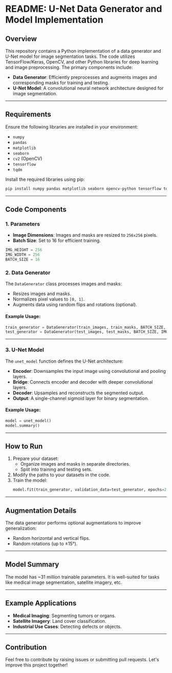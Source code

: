 # README: U-Net Data Generator and Model Implementation

## Overview
This repository contains a Python implementation of a data generator and U-Net model for image segmentation tasks. The code utilizes TensorFlow/Keras, OpenCV, and other Python libraries for deep learning and image preprocessing. The primary components include:

- **Data Generator**: Efficiently preprocesses and augments images and corresponding masks for training and testing.
- **U-Net Model**: A convolutional neural network architecture designed for image segmentation.

---

## Requirements
Ensure the following libraries are installed in your environment:

- `numpy`
- `pandas`
- `matplotlib`
- `seaborn`
- `cv2` (OpenCV)
- `tensorflow`
- `tqdm`

Install the required libraries using pip:
```bash
pip install numpy pandas matplotlib seaborn opencv-python tensorflow tqdm
```

---

## Code Components

### 1. Parameters
- **Image Dimensions**: Images and masks are resized to `256x256` pixels.
- **Batch Size**: Set to 16 for efficient training.

```python
IMG_HEIGHT = 256
IMG_WIDTH = 256
BATCH_SIZE = 16
```

### 2. Data Generator
The `DataGenerator` class processes images and masks:
- Resizes images and masks.
- Normalizes pixel values to `[0, 1]`.
- Augments data using random flips and rotations (optional).

#### Example Usage:
```python
train_generator = DataGenerator(train_images, train_masks, BATCH_SIZE, IMG_HEIGHT, IMG_WIDTH, augment=True)
test_generator = DataGenerator(test_images, test_masks, BATCH_SIZE, IMG_HEIGHT, IMG_WIDTH)
```

---

### 3. U-Net Model
The `unet_model` function defines the U-Net architecture:
- **Encoder**: Downsamples the input image using convolutional and pooling layers.
- **Bridge**: Connects encoder and decoder with deeper convolutional layers.
- **Decoder**: Upsamples and reconstructs the segmented output.
- **Output**: A single-channel sigmoid layer for binary segmentation.

#### Example Usage:
```python
model = unet_model()
model.summary()
```

---

## How to Run
1. Prepare your dataset:
   - Organize images and masks in separate directories.
   - Split into training and testing sets.
2. Modify the paths to your datasets in the code.
3. Train the model:
   ```python
   model.fit(train_generator, validation_data=test_generator, epochs=25)
   ```

---

## Augmentation Details
The data generator performs optional augmentations to improve generalization:
- Random horizontal and vertical flips.
- Random rotations (up to ±15°).

---

## Model Summary
The model has ~31 million trainable parameters. It is well-suited for tasks like medical image segmentation, satellite imagery, etc.

---

## Example Applications
- **Medical Imaging**: Segmenting tumors or organs.
- **Satellite Imagery**: Land cover classification.
- **Industrial Use Cases**: Detecting defects or objects.

---

## Contribution
Feel free to contribute by raising issues or submitting pull requests. Let's improve this project together!
